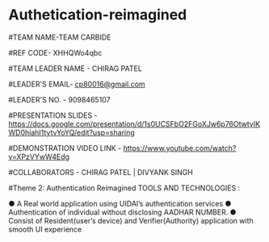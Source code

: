 # Authetication-reimagined
#TEAM NAME-TEAM CARBIDE

#REF CODE- XHHQWo4qbc

#TEAM LEADER NAME - CHIRAG PATEL

#LEADER'S EMAIL- cp80016@gmail.com

#LEADER'S NO. - 9098465107

#PRESENTATION SLIDES - https://docs.google.com/presentation/d/1s0UCSFbO2FGoXJw6p76OtwtyIKWD0hiahI1tytvYoYQ/edit?usp=sharing

#DEMONSTRATION VIDEO LINK - https://www.youtube.com/watch?v=XPzVYwW4Edg

#COLLABORATORS - CHIRAG PATEL | DIVYANK SINGH

#Theme 2: Authentication Reimagined TOOLS AND TECHNOLOGIES :

● A Real world application using UIDAI’s authentication services ● Authentication of individual without disclosing AADHAR NUMBER. ● Consist of Resident(user’s device) and Verifier(Authority) application with smooth UI experience

